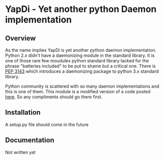 # YapDi - Yet another python Daemon implementation #

## Overview ##

As the name implies YapDi is yet another python daemon implementation. Python 2.x didn't have a daemonizing module in the standard library. It is one of those rare few moudules python standard library lacked for the phrase "batteries included" to be put to shame but a critical one. There is [PEP 3143](http://www.python.org/dev/peps/pep-3143/) which introduces a daemonizing package to python 3.x standard library.

Python community is scattered with so many daemon implementations and this is one of them. This module is a modified version of a code posted [here](http://www.jejik.com/articles/2007/02/a_simple_unix_linux_daemon_in_python/). So any compliments should go there first.

## Installation ##

A setup.py file should come in the future

## Documentation ##

Not written yet
